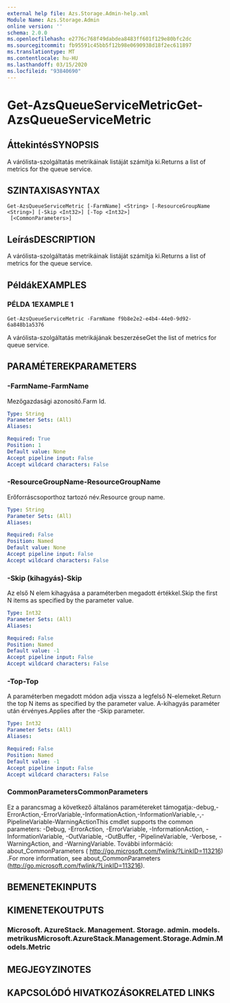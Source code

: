 ```yaml
---
external help file: Azs.Storage.Admin-help.xml
Module Name: Azs.Storage.Admin
online version: ''
schema: 2.0.0
ms.openlocfilehash: e2776c768f49dabdea8483ff601f129e80bfc2dc
ms.sourcegitcommit: fb95591c45bb5f12b98e0690938d18f2ec611897
ms.translationtype: MT
ms.contentlocale: hu-HU
ms.lasthandoff: 03/15/2020
ms.locfileid: "93840690"
---
```

# <span data-ttu-id="27878-101">Get-AzsQueueServiceMetric</span><span class="sxs-lookup"><span data-stu-id="27878-101">Get-AzsQueueServiceMetric</span></span>

## <span data-ttu-id="27878-102">Áttekintés</span><span class="sxs-lookup"><span data-stu-id="27878-102">SYNOPSIS</span></span>
<span data-ttu-id="27878-103">A várólista-szolgáltatás metrikáinak listáját számítja ki.</span><span class="sxs-lookup"><span data-stu-id="27878-103">Returns a list of metrics for the queue service.</span></span>

## <span data-ttu-id="27878-104">SZINTAXISA</span><span class="sxs-lookup"><span data-stu-id="27878-104">SYNTAX</span></span>

```
Get-AzsQueueServiceMetric [-FarmName] <String> [-ResourceGroupName <String>] [-Skip <Int32>] [-Top <Int32>]
 [<CommonParameters>]
```

## <span data-ttu-id="27878-105">Leírás</span><span class="sxs-lookup"><span data-stu-id="27878-105">DESCRIPTION</span></span>
<span data-ttu-id="27878-106">A várólista-szolgáltatás metrikáinak listáját számítja ki.</span><span class="sxs-lookup"><span data-stu-id="27878-106">Returns a list of metrics for the queue service.</span></span>

## <span data-ttu-id="27878-107">Példák</span><span class="sxs-lookup"><span data-stu-id="27878-107">EXAMPLES</span></span>

### <span data-ttu-id="27878-108">PÉLDA 1</span><span class="sxs-lookup"><span data-stu-id="27878-108">EXAMPLE 1</span></span>
```
Get-AzsQueueServiceMetric -FarmName f9b8e2e2-e4b4-44e0-9d92-6a848b1a5376
```

<span data-ttu-id="27878-109">A várólista-szolgáltatás metrikájának beszerzése</span><span class="sxs-lookup"><span data-stu-id="27878-109">Get the list of metrics for queue service.</span></span>

## <span data-ttu-id="27878-110">PARAMÉTEREK</span><span class="sxs-lookup"><span data-stu-id="27878-110">PARAMETERS</span></span>

### <span data-ttu-id="27878-111">-FarmName</span><span class="sxs-lookup"><span data-stu-id="27878-111">-FarmName</span></span>
<span data-ttu-id="27878-112">Mezőgazdasági azonosító.</span><span class="sxs-lookup"><span data-stu-id="27878-112">Farm Id.</span></span>

```yaml
Type: String
Parameter Sets: (All)
Aliases:

Required: True
Position: 1
Default value: None
Accept pipeline input: False
Accept wildcard characters: False
```

### <span data-ttu-id="27878-113">-ResourceGroupName</span><span class="sxs-lookup"><span data-stu-id="27878-113">-ResourceGroupName</span></span>
<span data-ttu-id="27878-114">Erőforráscsoporthoz tartozó név.</span><span class="sxs-lookup"><span data-stu-id="27878-114">Resource group name.</span></span>

```yaml
Type: String
Parameter Sets: (All)
Aliases:

Required: False
Position: Named
Default value: None
Accept pipeline input: False
Accept wildcard characters: False
```

### <span data-ttu-id="27878-115">-Skip (kihagyás)</span><span class="sxs-lookup"><span data-stu-id="27878-115">-Skip</span></span>
<span data-ttu-id="27878-116">Az első N elem kihagyása a paraméterben megadott értékkel.</span><span class="sxs-lookup"><span data-stu-id="27878-116">Skip the first N items as specified by the parameter value.</span></span>

```yaml
Type: Int32
Parameter Sets: (All)
Aliases:

Required: False
Position: Named
Default value: -1
Accept pipeline input: False
Accept wildcard characters: False
```

### <span data-ttu-id="27878-117">-Top</span><span class="sxs-lookup"><span data-stu-id="27878-117">-Top</span></span>
<span data-ttu-id="27878-118">A paraméterben megadott módon adja vissza a legfelső N-elemeket.</span><span class="sxs-lookup"><span data-stu-id="27878-118">Return the top N items as specified by the parameter value.</span></span>
<span data-ttu-id="27878-119">A-kihagyás paraméter után érvényes.</span><span class="sxs-lookup"><span data-stu-id="27878-119">Applies after the -Skip parameter.</span></span>

```yaml
Type: Int32
Parameter Sets: (All)
Aliases:

Required: False
Position: Named
Default value: -1
Accept pipeline input: False
Accept wildcard characters: False
```

### <span data-ttu-id="27878-120">CommonParameters</span><span class="sxs-lookup"><span data-stu-id="27878-120">CommonParameters</span></span>
<span data-ttu-id="27878-121">Ez a parancsmag a következő általános paramétereket támogatja:-debug,-ErrorAction,-ErrorVariable,-InformationAction,-InformationVariable,-,-PipelineVariable-WarningAction</span><span class="sxs-lookup"><span data-stu-id="27878-121">This cmdlet supports the common parameters: -Debug, -ErrorAction, -ErrorVariable, -InformationAction, -InformationVariable, -OutVariable, -OutBuffer, -PipelineVariable, -Verbose, -WarningAction, and -WarningVariable.</span></span> <span data-ttu-id="27878-122">További információ: about_CommonParameters ( http://go.microsoft.com/fwlink/?LinkID=113216) .</span><span class="sxs-lookup"><span data-stu-id="27878-122">For more information, see about_CommonParameters (http://go.microsoft.com/fwlink/?LinkID=113216).</span></span>

## <span data-ttu-id="27878-123">BEMENETEK</span><span class="sxs-lookup"><span data-stu-id="27878-123">INPUTS</span></span>

## <span data-ttu-id="27878-124">KIMENETEK</span><span class="sxs-lookup"><span data-stu-id="27878-124">OUTPUTS</span></span>

### <span data-ttu-id="27878-125">Microsoft. AzureStack. Management. Storage. admin. models. metrikus</span><span class="sxs-lookup"><span data-stu-id="27878-125">Microsoft.AzureStack.Management.Storage.Admin.Models.Metric</span></span>

## <span data-ttu-id="27878-126">MEGJEGYZI</span><span class="sxs-lookup"><span data-stu-id="27878-126">NOTES</span></span>

## <span data-ttu-id="27878-127">KAPCSOLÓDÓ HIVATKOZÁSOK</span><span class="sxs-lookup"><span data-stu-id="27878-127">RELATED LINKS</span></span>
